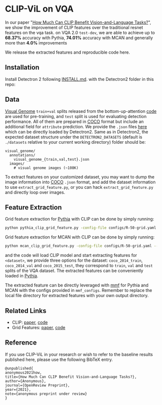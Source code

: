 # CLIP-ViL on VQA
In our paper "[How Much Can CLIP Benefit Vision-and-Language Tasks?](https://openreview.net/forum?id=I0tnw1fYFEN)", we show the improvement of CLIP features
over the traditional resnet features on the vqa task. 
on VQA 2.0 `test-dev`, we are able to achieve up to **68.37%** accuracy with Pythia, **74.01%** accuracy with MCAN and generally more than **4.0%** improvements

We release the extracted features and reproducible code here.

## Installation
Install Detectron 2 following [INSTALL.md](https://github.com/facebookresearch/detectron2/blob/master/INSTALL.md). with the Detectron2 folder in this repo:

## Data
[Visual Genome](http://visualgenome.org/) `train+val` splits released from the bottom-up-attention [code](https://github.com/peteanderson80/bottom-up-attention) are used for pre-training, and `test` split is used for evaluating detection performance. All of them are prepared in [COCO](http://cocodataset.org/) format but include an additional field for `attribute` prediction. We provide the `.json` files [here](https://dl.fbaipublicfiles.com/grid-feats-vqa/json/visual_genome.tgz) which can be directly loaded by Detectron2. Same as in Detectron2, the expected dataset structure under the `DETECTRON2_DATASETS` (default is `./datasets` relative to your current working directory) folder should be:
```
visual_genome/
  annotations/
    visual_genome_{train,val,test}.json
  images/
    # visual genome images (~108K)
```
To extract features on your customized dataset, you may want to dump the image information into [COCO](http://cocodataset.org/) `.json` format, and add the dataset information to use `extract_grid_feature.py`, or you can hack `extract_grid_feature.py` and directly loop over images. 

## Feature Extraction
Grid feature extraction for [Pythia](https://github.com/facebookresearch/pythia)  with CLIP can be done by simply running:
```bash
python pythia_clip_grid_feature.py -config-file configs/R-50-grid.yaml --dataset <dataset> --model_type RN50
```
Grid feature extraction for MCAN  with CLIP can be done by simply running:
```bash
python mcan_clip_grid_feature.py -config-file configs/R-50-grid.yaml --dataset <dataset> --model_type RN50
```

and the code will load CLIP model and start extracting features for `<dataset>`, we provide three options for the dataset: `coco_2014_train`, `coco_2014_val` and `coco_2015_test`, they correspond to `train`, `val` and `test` splits of the VQA dataset. The extracted features can be conveniently loaded in [Pythia](https://github.com/facebookresearch/pythia).

The extracted feature can be directly leveraged with [mmf](https://github.com/facebookresearch/mmf) for Pythia and MCAN with the configs provided in `mmf_configs`. Remember to replace the local file directory for extracted features with your own output directory. 

## Related Links
- CLIP: [paper](https://github.com/openai/CLIP), [code](https://github.com/openai/CLIP)
- Grid Features: [paper](https://arxiv.org/abs/2001.03615), [code](https://github.com/facebookresearch/grid-feats-vqa)

## Reference
If you use CLIP-ViL in your research or wish to refer to the baseline results published here, 
please use the following BibTeX entry. 

```shell
@unpublished{          
anonymous2021how,          
title={How Much Can CLIP Benefit Vision-and-Language Tasks?},          
author={Anonymous},          
journal={OpenReview Preprint},          
year={2021},          
note={anonymous preprint under review}      
}
```